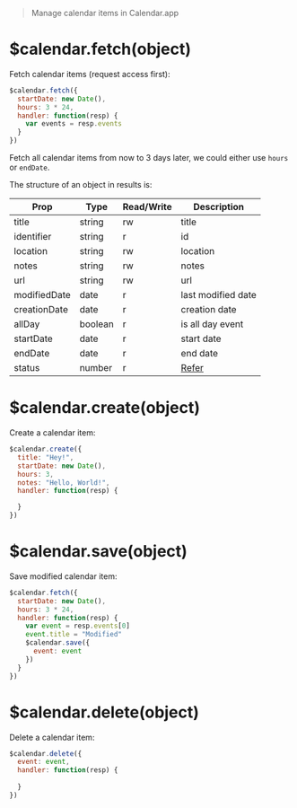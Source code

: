 > Manage calendar items in Calendar.app

# $calendar.fetch(object)

Fetch calendar items (request access first):

```js
$calendar.fetch({
  startDate: new Date(),
  hours: 3 * 24,
  handler: function(resp) {
    var events = resp.events
  }
})
```

Fetch all calendar items from now to 3 days later, we could either use `hours` or `endDate`.

The structure of an object in results is:

Prop | Type | Read/Write | Description
---|---|---|---
title | string | rw | title
identifier | string | r | id
location | string | rw | location
notes | string | rw | notes
url | string | rw | url
modifiedDate | date | r | last modified date
creationDate | date | r | creation date
allDay | boolean | r | is all day event
startDate | date | r | start date
endDate | date | r | end date
status | number | r | [Refer](https://developer.apple.com/documentation/eventkit/ekeventstatus)

# $calendar.create(object)

Create a calendar item:

```js
$calendar.create({
  title: "Hey!",
  startDate: new Date(),
  hours: 3,
  notes: "Hello, World!",
  handler: function(resp) {

  }
})
```

# $calendar.save(object)

Save modified calendar item:

```js
$calendar.fetch({
  startDate: new Date(),
  hours: 3 * 24,
  handler: function(resp) {
    var event = resp.events[0]
    event.title = "Modified"
    $calendar.save({
      event: event
    })
  }
})
```

# $calendar.delete(object)

Delete a calendar item:

```js
$calendar.delete({
  event: event,
  handler: function(resp) {
    
  }
})
```